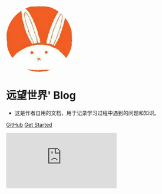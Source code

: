 <!--suppress CheckImageSize, HtmlRequiredAltAttribute -->
<img width="180px" style="border-radius: 50%"  src="static/img/touxiang.jpg" >

# 远望世界' Blog

- 这是作者自用的文档，用于记录学习过程中遇到的问题和知识。

[GitHub](https://github.com/yuanwangshijie/yuanwangshijie.github.io)
[Get Started](README.md)

![background](https://api.ixiaowai.cn/api/api.php)